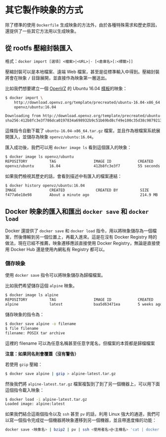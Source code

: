 # 其它製作映象的方式

除了標準的使用 `Dockerfile` 生成映象的方法外，由於各種特殊需求和歷史原因，還提供了一些其它方法用以生成映象。

## 從 rootfs 壓縮封裝匯入

格式：`docker import [選項] <檔案>|<URL>|- [<倉庫名>[:<標籤>]]`

壓縮封裝可以是本地檔案、遠端 Web 檔案，甚至是從標準輸入中得到。壓縮封裝將會在映象 `/` 目錄展開，並直接作為映象第一層送出。

比如我們想要建立一個 [OpenVZ](https://openvz.org) 的 Ubuntu 16.04 [樣板](https://wiki.openvz.org/Download/template/precreated)的映象：

```bash
$ docker import \
    http://download.openvz.org/template/precreated/ubuntu-16.04-x86_64.tar.gz \
    openvz/ubuntu:16.04

Downloading from http://download.openvz.org/template/precreated/ubuntu-16.04-x86_64.tar.gz
sha256:412b8fc3e3f786dca0197834a698932b9c51b69bd8cf49e100c35d38c9879213
```

這條指令自動下載了 `ubuntu-16.04-x86_64.tar.gz` 檔案，並且作為根檔案系統展開匯入，並儲存為映象 `openvz/ubuntu:16.04`。

匯入成功後，我們可以用 `docker image ls` 看到這個匯入的映象：

```bash
$ docker image ls openvz/ubuntu
REPOSITORY          TAG                 IMAGE ID            CREATED             SIZE
openvz/ubuntu       16.04               412b8fc3e3f7        55 seconds ago      505MB
```

如果我們檢視其歷史的話，會看到描述中有匯入的檔案連結：

```bash
$ docker history openvz/ubuntu:16.04
IMAGE               CREATED              CREATED BY          SIZE                COMMENT
f477a6e18e98        About a minute ago                       214.9 MB            Imported from http://download.openvz.org/template/precreated/ubuntu-16.04-x86_64.tar.gz
```

## Docker 映象的匯入和匯出 `docker save` 和 `docker load`

Docker 還提供了 `docker save` 和 `docker load` 指令，用以將映象儲存為一個檔案，然後傳輸到另一個位置上，再載入進來。這是在沒有 Docker Registry 時的做法，現在已經不推薦，映象遷移應該直接使用 Docker Registry，無論是直接使用 Docker Hub 還是使用內網私有 Registry 都可以。

### 儲存映象

使用 `docker save` 指令可以將映象儲存為歸檔檔案。

比如我們希望儲存這個 `alpine` 映象。

```bash
$ docker image ls alpine
REPOSITORY          TAG                 IMAGE ID            CREATED             SIZE
alpine              latest              baa5d63471ea        5 weeks ago         4.803 MB
```

儲存映象的指令為：

```bash
$ docker save alpine -o filename
$ file filename
filename: POSIX tar archive
```

這裡的 filename 可以為任意名稱甚至任意字尾名，但檔案的本質都是歸檔檔案

**注意：如果同名則會覆蓋（沒有警告）**

若使用 `gzip` 壓縮：

```bash
$ docker save alpine | gzip > alpine-latest.tar.gz
```

然後我們將 `alpine-latest.tar.gz` 檔案複製到了到了另一個機器上，可以用下面這個指令載入映象：

```bash
$ docker load -i alpine-latest.tar.gz
Loaded image: alpine:latest
```

如果我們結合這兩個指令以及 `ssh` 甚至 `pv` 的話，利用 Linux 強大的通道，我們可以寫一個指令完成從一個機器將映象遷移到另一個機器，並且帶進度條的功能：

```bash
docker save <映象名> | bzip2 | pv | ssh <使用者名>@<主機名> 'cat | docker load'
```
